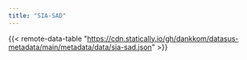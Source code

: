 ```yaml
---
title: "SIA-SAD"
---
```


{{< remote-data-table "https://cdn.statically.io/gh/dankkom/datasus-metadata/main/metadata/data/sia-sad.json" >}}
